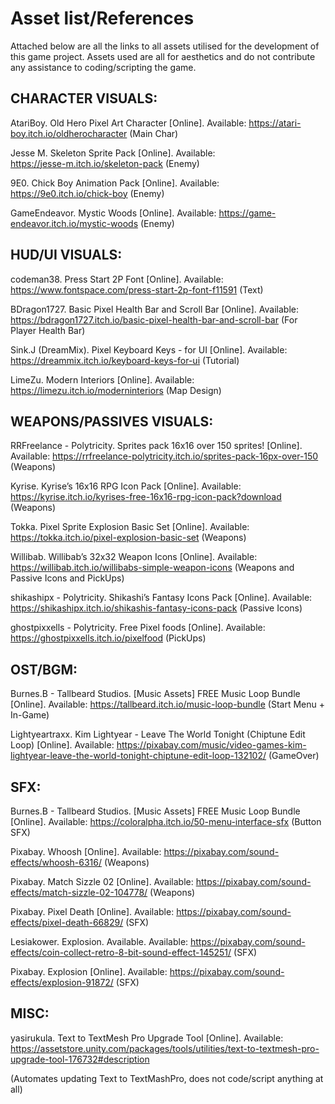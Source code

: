 # Asset list/References
Attached below are all the links to all assets utilised for the development of this game project.
Assets used are all for aesthetics and do not contribute any assistance to coding/scripting the game.




## CHARACTER VISUALS:
AtariBoy. Old Hero Pixel Art Character [Online]. Available:	
https://atari-boy.itch.io/oldherocharacter	(Main Char)

Jesse M. Skeleton Sprite Pack [Online]. Available:	
https://jesse-m.itch.io/skeleton-pack		(Enemy)

9E0. Chick Boy Animation Pack [Online]. Available:	
https://9e0.itch.io/chick-boy		(Enemy)

GameEndeavor. Mystic Woods [Online]. Available:	
https://game-endeavor.itch.io/mystic-woods 		(Enemy)



## HUD/UI VISUALS:


codeman38. Press Start 2P Font [Online]. Available:	
https://www.fontspace.com/press-start-2p-font-f11591 	(Text)

BDragon1727. Basic Pixel Health Bar and Scroll Bar [Online]. Available:
https://bdragon1727.itch.io/basic-pixel-health-bar-and-scroll-bar 	(For Player Health Bar)

Sink.J (DreamMix). Pixel Keyboard Keys - for UI [Online]. Available:
https://dreammix.itch.io/keyboard-keys-for-ui 	(Tutorial)

LimeZu. Modern Interiors [Online]. Available:
https://limezu.itch.io/moderninteriors 		(Map Design)


## WEAPONS/PASSIVES VISUALS:

RRFreelance - Polytricity. Sprites pack 16x16 over 150 sprites! [Online]. Available:
https://rrfreelance-polytricity.itch.io/sprites-pack-16px-over-150 	(Weapons)

Kyrise. Kyrise’s 16x16 RPG Icon Pack [Online]. Available:
https://kyrise.itch.io/kyrises-free-16x16-rpg-icon-pack?download 	(Weapons)

Tokka. Pixel Sprite Explosion Basic Set [Online]. Available:
https://tokka.itch.io/pixel-explosion-basic-set 	(Weapons)

Willibab. Willibab’s 32x32 Weapon Icons [Online]. Available:
https://willibab.itch.io/willibabs-simple-weapon-icons 	(Weapons and Passive Icons and PickUps)

shikashipx - Polytricity. Shikashi’s Fantasy Icons Pack [Online]. Available:
https://shikashipx.itch.io/shikashis-fantasy-icons-pack 	(Passive Icons)

ghostpixxells - Polytricity. Free Pixel foods [Online]. Available:
https://ghostpixxells.itch.io/pixelfood 		(PickUps)


## OST/BGM:

Burnes.B - Tallbeard Studios. [Music Assets] FREE Music Loop Bundle [Online]. Available:
https://tallbeard.itch.io/music-loop-bundle 	(Start Menu + In-Game)

Lightyeartraxx. Kim Lightyear - Leave The World Tonight (Chiptune Edit Loop) [Online]. Available:
https://pixabay.com/music/video-games-kim-lightyear-leave-the-world-tonight-chiptune-edit-loop-132102/ 		(GameOver)





## SFX:

Burnes.B - Tallbeard Studios. [Music Assets] FREE Music Loop Bundle [Online]. Available:
https://coloralpha.itch.io/50-menu-interface-sfx	(Button SFX)

Pixabay. Whoosh [Online]. Available:
https://pixabay.com/sound-effects/whoosh-6316/	(Weapons)

Pixabay. Match Sizzle 02 [Online]. Available:
https://pixabay.com/sound-effects/match-sizzle-02-104778/ 	(Weapons)

Pixabay. Pixel Death [Online]. Available:
https://pixabay.com/sound-effects/pixel-death-66829/	(SFX)

Lesiakower. Explosion. Available. Available:
https://pixabay.com/sound-effects/coin-collect-retro-8-bit-sound-effect-145251/  	(SFX)

Pixabay. Explosion [Online]. Available:
https://pixabay.com/sound-effects/explosion-91872/ 	(SFX)


## MISC:

yasirukula. Text to TextMesh Pro Upgrade Tool [Online]. Available:
https://assetstore.unity.com/packages/tools/utilities/text-to-textmesh-pro-upgrade-tool-176732#description 

(Automates updating Text to TextMashPro, does not code/script anything at all)